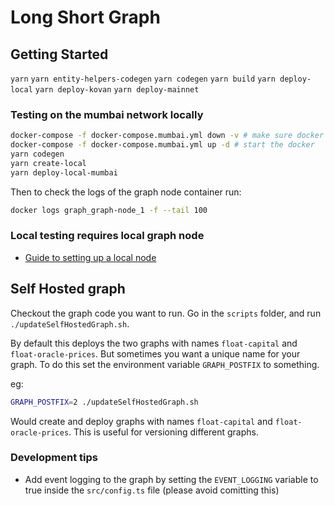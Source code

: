 # Long Short Graph

## Getting Started

`yarn`
`yarn entity-helpers-codegen`
`yarn codegen`
`yarn build`
`yarn deploy-local`
`yarn deploy-kovan`
`yarn deploy-mainnet`

### Testing on the mumbai network locally

```bash
docker-compose -f docker-compose.mumbai.yml down -v # make sure docker doesn't have any stale volumes that could cause errors
docker-compose -f docker-compose.mumbai.yml up -d # start the docker
yarn codegen
yarn create-local
yarn deploy-local-mumbai
```

Then to check the logs of the graph node container run:

```bash
docker logs graph_graph-node_1 -f --tail 100
```

### Local testing requires local graph node

- [Guide to setting up a local node](https://thegraph.com/docs/quick-start#2.-run-a-local-graph-node)

## Self Hosted graph

Checkout the graph code you want to run.
Go in the `scripts` folder, and run `./updateSelfHostedGraph.sh`.

By default this deploys the two graphs with names `float-capital` and `float-oracle-prices`. But sometimes you want a unique name for your graph. To do this set the environment variable `GRAPH_POSTFIX` to something.

eg:

```bash
GRAPH_POSTFIX=2 ./updateSelfHostedGraph.sh
```

Would create and deploy graphs with names `float-capital` and `float-oracle-prices`. This is useful for versioning different graphs.

### Development tips

- Add event logging to the graph by setting the `EVENT_LOGGING` variable to true inside the `src/config.ts` file (please avoid comitting this)
